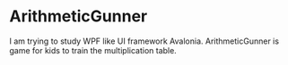# ArithmeticGunner

I am trying to study WPF like UI framework Avalonia.
ArithmeticGunner is game for kids to train the multiplication table.

